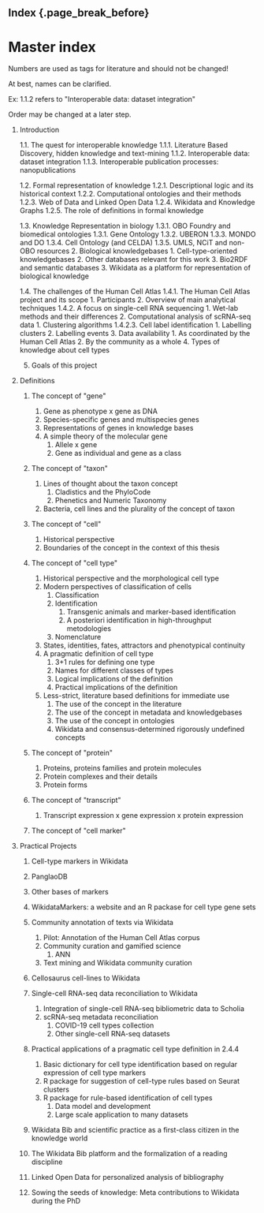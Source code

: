 ## Index {.page_break_before}


# Master index

Numbers are used as tags for literature and should not be changed!

At best, names can be clarified.

Ex: 1.1.2 refers to "Interoperable data: dataset integration"

Order may be changed at a later step.

1. Introduction
   
    1.1. The quest for interoperable knowledge
       1.1.1. Literature Based Discovery, hidden knowledge and text-mining
       1.1.2. Interoperable data: dataset integration
       1.1.3. Interoperable publication processes: nanopublications 


    1.2. Formal representation of knowledge
       1.2.1. Descriptional logic and its historical context
       1.2.2. Computational ontologies and their methods
       1.2.3. Web of Data and Linked Open Data
       1.2.4. Wikidata and Knowledge Graphs
       1.2.5. The role of definitions in formal knowledge

    1.3. Knowledge Representation in biology
       1.3.1. OBO Foundry and biomedical ontologies
          1.3.1. Gene Ontology
          1.3.2. UBERON
          1.3.3. MONDO and DO
          1.3.4. Cell Ontology (and CELDA)
          1.3.5. UMLS, NCiT and non-OBO resources
       2. Biological knowledgebases
          1. Cell-type-oriented knowledgebases
          2. Other databases relevant for this work
          3. Bio2RDF and semantic databases
       3. Wikidata as a platform for representation of biological knowledge
    
    1.4. The challenges of the Human Cell Atlas
       1.4.1. The Human Cell Atlas project and its scope
          1. Participants
          2. Overview of main analytical techniques
       1.4.2. A focus on single-cell RNA sequencing 
          1. Wet-lab methods and their differences
          2. Computational analysis of scRNA-seq data
             1. Clustering algorithms
          1.4.2.3. Cell label identification
             1. Labelling clusters
             2. Labelling events
       3. Data availability
          1. As coordinated by the Human Cell Atlas
          2. By the community as a whole
       4. Types of knowledge about cell types
    
    5. Goals of this project

2. Definitions
    1. The concept of "gene"
       1. Gene as phenotype x gene as DNA
       2. Species-specific genes and multispecies genes
       3. Representations of genes in knowledge bases
       4. A simple theory of the molecular gene 
          1. Allele x gene
          2. Gene as individual and gene as a class
    
    2. The concept of "taxon"
       1. Lines of thought about the taxon concept
          1. Cladistics and the PhyloCode
          2. Phenetics and Numeric Taxonomy
       2. Bacteria, cell lines and the plurality of the concept of taxon
   
    3. The concept of "cell"
       1. Historical perspective
       2. Boundaries of the concept in the context of this thesis
    
    4. The concept of "cell type"
       1. Historical perspective and the morphological cell type
       2. Modern perspectives of classification of cells
          1. Classification
          2. Identification
             1. Transgenic animals and marker-based identification
             2. A posteriori identification in high-throughput metodologies
          3. Nomenclature
       3. States, identities, fates, attractors and phenotypical continuity
       4. A pragmatic definition of cell type
          1. 3+1 rules for defining one type
          2. Names for different classes of types
          3. Logical implications of the definition
          4. Practical implications of the definition
       5. Less-strict, literature based definitions for immediate use
          1. The use of the concept in the literature
          2. The use of the concept in metadata and knowledgebases
          3. The use of the concept in ontologies
          4. Wikidata and consensus-determined rigorously undefined concepts
    
    5. The concept of "protein"
       1. Proteins, proteins families and protein molecules
       2. Protein complexes and their details
       3. Protein forms

    6. The concept of "transcript"
       1. Transcript expression x gene expression x protein expression

    7. The concept of "cell marker"

3. Practical Projects
   
   1.  Cell-type markers in Wikidata
      1. PanglaoDB
      2. Other bases of markers
      3. WikidataMarkers: a website and an R packase for cell type gene sets
   
   2. Community annotation of texts via Wikidata 
      1. Pilot: Annotation of the Human Cell Atlas corpus
      2. Community curation and gamified science
         1. ANN
      3. Text mining and Wikidata community curation
   
   3. Cellosaurus cell-lines to Wikidata
   
   4. Single-cell RNA-seq data reconciliation to Wikidata
   
      1. Integration of single-cell RNA-seq bibliometric data to Scholia
      2. scRNA-seq metadata reconciliation
         1. COVID-19 cell types collection
         2. Other single-cell RNA-seq datasets
         
   5. Practical applications of a pragmatic cell type definition in 2.4.4
      1. Basic dictionary for cell type identification based on regular expression of cell type markers
      2. R package for suggestion of cell-type rules based on Seurat clusters
      3. R package for rule-based identification of cell types
         1. Data model and development
         2. Large scale application to many datasets
         
    6. Wikidata Bib and scientific practice as a first-class citizen in the knowledge world
      1. The Wikidata Bib platform and the formalization of a reading discipline
      2. Linked Open Data for personalized analysis of bibliography
      3. Sowing the seeds of knowledge: Meta contributions to Wikidata during the PhD
      
    
      
